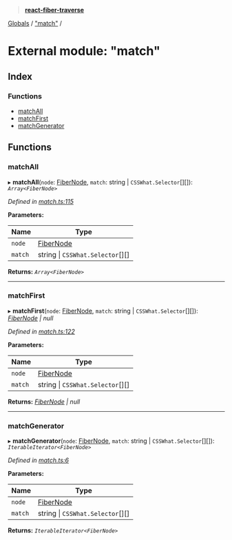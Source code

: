 > **[react-fiber-traverse](../README.md)**

[Globals](../globals.md) / ["match"](_match_.md) /

# External module: "match"

## Index

### Functions

* [matchAll](_match_.md#matchall)
* [matchFirst](_match_.md#matchfirst)
* [matchGenerator](_match_.md#matchgenerator)

## Functions

###  matchAll

▸ **matchAll**(`node`: [FiberNode](_mocked_types_index_.md#fibernode), `match`: string | `CSSWhat.Selector`[][]): *`Array<FiberNode>`*

*Defined in [match.ts:115](https://github.com/bendtherules/react-fiber-traverse/blob/c92c64b/src/match.ts#L115)*

**Parameters:**

Name | Type |
------ | ------ |
`node` | [FiberNode](_mocked_types_index_.md#fibernode) |
`match` | string \| `CSSWhat.Selector`[][] |

**Returns:** *`Array<FiberNode>`*

___

###  matchFirst

▸ **matchFirst**(`node`: [FiberNode](_mocked_types_index_.md#fibernode), `match`: string | `CSSWhat.Selector`[][]): *[FiberNode](_mocked_types_index_.md#fibernode) | null*

*Defined in [match.ts:122](https://github.com/bendtherules/react-fiber-traverse/blob/c92c64b/src/match.ts#L122)*

**Parameters:**

Name | Type |
------ | ------ |
`node` | [FiberNode](_mocked_types_index_.md#fibernode) |
`match` | string \| `CSSWhat.Selector`[][] |

**Returns:** *[FiberNode](_mocked_types_index_.md#fibernode) | null*

___

###  matchGenerator

▸ **matchGenerator**(`node`: [FiberNode](_mocked_types_index_.md#fibernode), `match`: string | `CSSWhat.Selector`[][]): *`IterableIterator<FiberNode>`*

*Defined in [match.ts:6](https://github.com/bendtherules/react-fiber-traverse/blob/c92c64b/src/match.ts#L6)*

**Parameters:**

Name | Type |
------ | ------ |
`node` | [FiberNode](_mocked_types_index_.md#fibernode) |
`match` | string \| `CSSWhat.Selector`[][] |

**Returns:** *`IterableIterator<FiberNode>`*